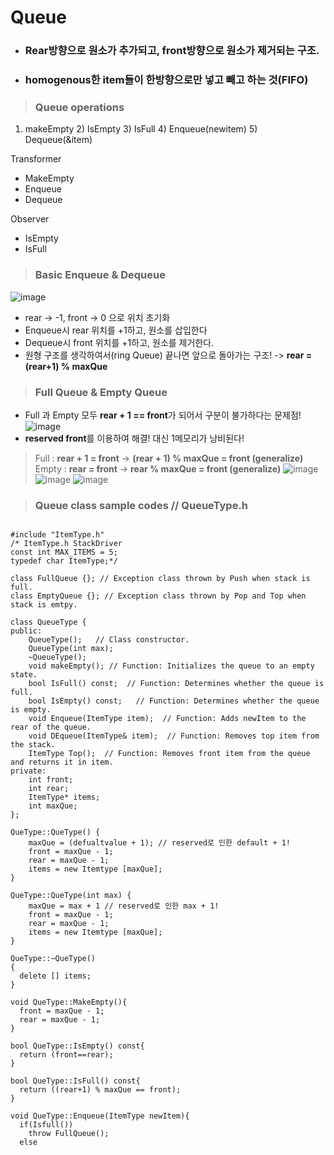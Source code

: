 Queue
================
* ### Rear방향으로 원소가 추가되고, front방향으로 원소가 제거되는 구조.
* ### homogenous한 item들이 **한방향으로만 넣고 빼고 하는 것(FIFO)**

> ### Queue operations
1) makeEmpty 2) IsEmpty 3) IsFull 4) Enqueue(newitem) 5) Dequeue(&item)  </br>

  Transformer
  * MakeEmpty
  * Enqueue
  * Dequeue </br>
  
  Observer
  * IsEmpty
  * IsFull
  
> ### Basic Enqueue & Dequeue  
![image](https://user-images.githubusercontent.com/50229148/106693218-5c149380-6619-11eb-8d0c-40c75c7f5e8b.png)
* rear -> -1, front -> 0 으로 위치 초기화
* Enqueue시 rear 위치를 +1하고, 원소를 삽입한다
* Dequeue시 front 위치를 +1하고, 원소를 제거한다.
* 원형 구조를 생각하여서(ring Queue) 끝나면 앞으로 돌아가는 구조! -> **rear = (rear+1) % maxQue**

> ### Full Queue & Empty Queue
  * Full 과 Empty 모두 **rear + 1 == front**가 되어서 구분이 불가하다는 문제점!
![image](https://user-images.githubusercontent.com/50229148/106693714-62573f80-661a-11eb-8902-ed3552e8a990.png)
  * **reserved front**를 이용하여 해결! 대신 1메모리가 낭비된다!
  > Full : **rear + 1 = front** -> **(rear + 1) % maxQue = front (generalize)**
  > Empty : **rear = front** -> **rear % maxQue = front (generalize)**
![image](https://user-images.githubusercontent.com/50229148/106694027-0f31bc80-661b-11eb-93af-f2abdd016202.png)
![image](https://user-images.githubusercontent.com/50229148/106694331-aa2a9680-661b-11eb-8b9b-0af38b607cfb.png)
![image](https://user-images.githubusercontent.com/50229148/106694356-b7e01c00-661b-11eb-9ec9-97aa0768e4c2.png)

> ### Queue class sample codes // QueueType.h
<pre>
<code>
#include "ItemType.h"
/* ItemType.h StackDriver
const int MAX_ITEMS = 5;
typedef char ItemType;*/

class FullQueue {}; // Exception class thrown by Push when stack is full.
class EmptyQueue {}; // Exception class thrown by Pop and Top when stack is emtpy.

class QueueType {
public:
    QueueType();   // Class constructor.
    QueueType(int max);
    ~QueueType();
    void makeEmpty(); // Function: Initializes the queue to an empty state.
    bool IsFull() const;  // Function: Determines whether the queue is full.
    bool IsEmpty() const;   // Function: Determines whether the queue is empty.
    void Enqueue(ItemType item);  // Function: Adds newItem to the rear of the queue.
    void DEqueue(ItemType& item);  // Function: Removes top item from the stack.
    ItemType Top();  // Function: Removes front item from the queue and returns it in item.
private:
    int front;
    int rear;
    ItemType* items;
    int maxQue;
};

QueType::QueType() {
    maxQue = (defualtvalue + 1); // reserved로 인한 default + 1!
    front = maxQue - 1;
    rear = maxQue - 1;
    items = new Itemtype [maxQue];
}

QueType::QueType(int max) {
    maxQue = max + 1 // reserved로 인한 max + 1!
    front = maxQue - 1; 
    rear = maxQue - 1;
    items = new Itemtype [maxQue];
}

QueType::~QueType()         
{
  delete [] items;
}

void QueType::MakeEmpty(){
  front = maxQue - 1; 
  rear = maxQue - 1;
}

bool QueType::IsEmpty() const{
  return (front==rear);
}

bool QueType::IsFull() const{
  return ((rear+1) % maxQue == front);
}

void QueType::Enqueue(ItemType newItem){
  if(Isfull())
    throw FullQueue();
  else
    
